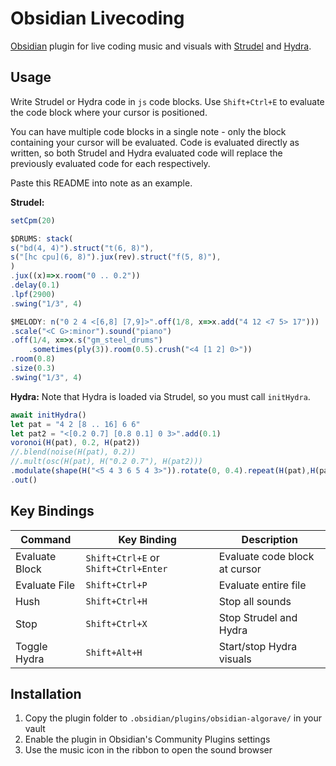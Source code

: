 # Obsidian Livecoding

[Obsidian](https://obsidian.md/) plugin for live coding music and visuals with [Strudel](https://strudel.cc/workshop/getting-started/) and [Hydra](https://hydra.ojack.xyz/). 

## Usage

Write Strudel or Hydra code in `js` code blocks. Use `Shift+Ctrl+E` to evaluate the code block where your cursor is positioned. 

You can have multiple code blocks in a single note - only the block containing your cursor will be evaluated. Code is evaluated directly as written, so both Strudel and Hydra evaluated code will replace the previously evaluated code for each respectively.


Paste this README into note as an example.

**Strudel:**
```js
setCpm(20)

$DRUMS: stack(
s("bd(4, 4)").struct("t(6, 8)"),
s("[hc cpu](6, 8)").jux(rev).struct("f(5, 8)"),
)
.jux((x)=>x.room("0 .. 0.2"))
.delay(0.1)
.lpf(2900)
.swing("1/3", 4)

$MELODY: n("0 2 4 <[6,8] [7,9]>".off(1/8, x=>x.add("4 12 <7 5> 17")))
.scale("<C G>:minor").sound("piano")
.off(1/4, x=>x.s("gm_steel_drums")
	.sometimes(ply(3)).room(0.5).crush("<4 [1 2] 0>"))
.room(0.8)
.size(0.3)
.swing("1/3", 4)
```

**Hydra:**
Note that Hydra is loaded via Strudel, so you must call `initHydra`.

```js
await initHydra()
let pat = "4 2 [8 .. 16] 6 6"
let pat2 = "<[0.2 0.7] [0.8 0.1] 0 3>".add(0.1)
voronoi(H(pat), 0.2, H(pat2))
//.blend(noise(H(pat), 0.2))
//.mult(osc(H(pat), H("0.2 0.7"), H(pat2)))
.modulate(shape(H("<5 4 3 6 5 4 3>")).rotate(0, 0.4).repeat(H(pat),H(pat2)))
.out()
```


## Key Bindings

| Command | Key Binding | Description |
|---------|-------------|-------------|
| Evaluate Block | `Shift+Ctrl+E` or `Shift+Ctrl+Enter` | Evaluate code block at cursor |
| Evaluate File | `Shift+Ctrl+P` | Evaluate entire file |
| Hush | `Shift+Ctrl+H` | Stop all sounds |
| Stop | `Shift+Ctrl+X` | Stop Strudel and Hydra |
| Toggle Hydra | `Shift+Alt+H` | Start/stop Hydra visuals |

## Installation

1. Copy the plugin folder to `.obsidian/plugins/obsidian-algorave/` in your vault
2. Enable the plugin in Obsidian's Community Plugins settings
3. Use the music icon in the ribbon to open the sound browser

